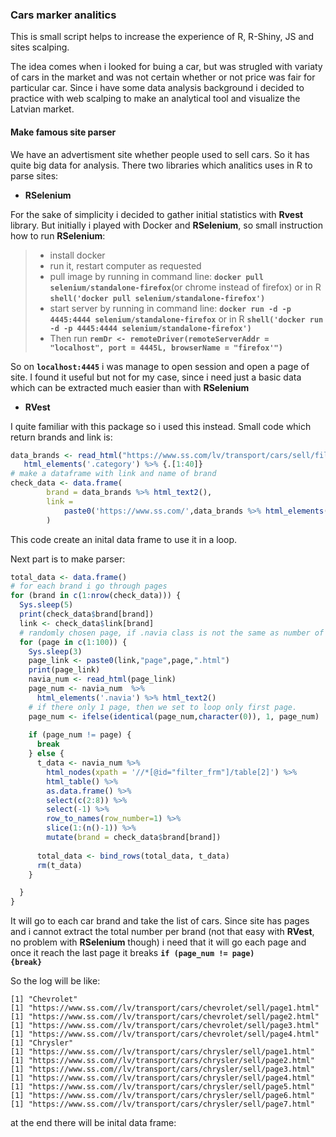 ### Cars marker analitics
This is small script helps to increase the experience of R, R-Shiny, JS and sites scalping.

The idea comes when i looked for buing a car, but was strugled with variaty of cars in the market and was not certain whether or not price was fair for particular car. Since i have some data analysis background i decided to practice with web scalping to make an analytical tool and visualize the Latvian market.

#### Make famous site parser
We have an advertisment site whether people used to sell cars. So it has quite big data for analysis. There two libraries which analitics uses in R to parse sites:
* **RSelenium**
 
For the sake of simplicity i decided to gather initial statistics with **Rvest** library. But initially i played with Docker and **RSelenium**, so small instruction how to run **RSelenium**:
> * install docker
> * run it, restart computer as requested
> * pull image by running in command line: **`docker pull selenium/standalone-firefox`**(or chrome instead of firefox) or in R **`shell('docker pull selenium/standalone-firefox')`**
> * start server by running in command line: **`docker run -d -p 4445:4444 selenium/standalone-firefox`** or in R **`shell('docker run -d -p 4445:4444 selenium/standalone-firefox')`**
> * Then run **`remDr <- remoteDriver(remoteServerAddr = "localhost", port = 4445L, browserName = "firefox'")`**

So on **`localhost:4445`** i was manage to open session and open a page of site.
I found it useful but not for my case, since i need just a basic data which can be extracted much easier than with **RSelenium**

* **RVest**  

I quite familiar with this package so i used this instead. Small code which return brands and link is:
```R
data_brands <- read_html("https://www.ss.com/lv/transport/cars/sell/filter/") %>%
   html_elements('.category') %>% {.[1:40]}
# make a dataframe with link and name of brand
check_data <- data.frame(
        brand = data_brands %>% html_text2(),
        link = 
            paste0('https://www.ss.com/',data_brands %>% html_elements('a') %>% html_attr('href'))
        )
```
This code create an inital data frame to use it in a loop.

Next part is to make parser:
```R
total_data <- data.frame()
# for each brand i go through pages
for (brand in c(1:nrow(check_data))) {
  Sys.sleep(5)
  print(check_data$brand[brand])
  link <- check_data$link[brand]
  # randomly chosen page, if .navia class is not the same as number of page then break
  for (page in c(1:100)) {
    Sys.sleep(3)
    page_link <- paste0(link,"page",page,".html")
    print(page_link)
    navia_num <- read_html(page_link)
    page_num <- navia_num  %>%
      html_elements('.navia') %>% html_text2()
    # if there only 1 page, then we set to loop only first page.
    page_num <- ifelse(identical(page_num,character(0)), 1, page_num)
    
    if (page_num != page) {
      break
    } else {
      t_data <- navia_num %>%
        html_nodes(xpath = '//*[@id="filter_frm"]/table[2]') %>% 
        html_table() %>% 
        as.data.frame() %>%
        select(c(2:8)) %>%
        select(-1) %>%
        row_to_names(row_number=1) %>%
        slice(1:(n()-1)) %>%
        mutate(brand = check_data$brand[brand])
      
      total_data <- bind_rows(total_data, t_data)
      rm(t_data)
    }

  }
}
```
It will go to each car brand and take the list of cars. Since site has pages and i cannot extract the total number per brand (not that easy with **RVest**, no problem with **RSelenium** though) i need that it will go each page and once it reach the last page it breaks **<code>if (page_num != page) {break}</code>**

So the log will be like:
```log
[1] "Chevrolet"
[1] "https://www.ss.com//lv/transport/cars/chevrolet/sell/page1.html"
[1] "https://www.ss.com//lv/transport/cars/chevrolet/sell/page2.html"
[1] "https://www.ss.com//lv/transport/cars/chevrolet/sell/page3.html"
[1] "https://www.ss.com//lv/transport/cars/chevrolet/sell/page4.html"
[1] "Chrysler"
[1] "https://www.ss.com//lv/transport/cars/chrysler/sell/page1.html"
[1] "https://www.ss.com//lv/transport/cars/chrysler/sell/page2.html"
[1] "https://www.ss.com//lv/transport/cars/chrysler/sell/page3.html"
[1] "https://www.ss.com//lv/transport/cars/chrysler/sell/page4.html"
[1] "https://www.ss.com//lv/transport/cars/chrysler/sell/page5.html"
[1] "https://www.ss.com//lv/transport/cars/chrysler/sell/page6.html"
[1] "https://www.ss.com//lv/transport/cars/chrysler/sell/page7.html"
```
at the end there will be inital data frame:
